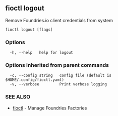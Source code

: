 ## fioctl logout

Remove Foundries.io client credentials from system

```
fioctl logout [flags]
```

### Options

```
  -h, --help   help for logout
```

### Options inherited from parent commands

```
  -c, --config string   config file (default is $HOME/.config/fioctl.yaml)
  -v, --verbose         Print verbose logging
```

### SEE ALSO

* [fioctl](fioctl.md)	 - Manage Foundries Factories

